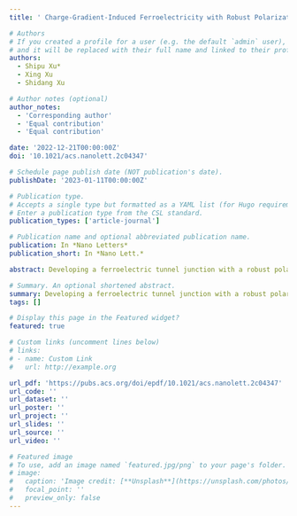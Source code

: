```yaml
---
title: ' Charge-Gradient-Induced Ferroelectricity with Robust Polarization Reversal'

# Authors
# If you created a profile for a user (e.g. the default `admin` user), write the username (folder name) here
# and it will be replaced with their full name and linked to their profile.
authors:
  - Shipu Xu*
  - Xing Xu
  - Shidang Xu

# Author notes (optional)
author_notes:
  - 'Corresponding author'
  - 'Equal contribution'
  - 'Equal contribution'

date: '2022-12-21T00:00:00Z'
doi: '10.1021/acs.nanolett.2c04347'

# Schedule page publish date (NOT publication's date).
publishDate: '2023-01-11T00:00:00Z'

# Publication type.
# Accepts a single type but formatted as a YAML list (for Hugo requirements).
# Enter a publication type from the CSL standard.
publication_types: ['article-journal']

# Publication name and optional abbreviated publication name.
publication: In *Nano Letters*
publication_short: In *Nano Lett.*

abstract: Developing a ferroelectric tunnel junction with a robust polarization reversal is essential for errorless data storage, but it remains challenging since the second-order phase transition dominates the reversal and introduces intermediate states. This investigation has proposed a charge-gradient-induced ferroelectricity, which is featured with the first-order phase transition. As an order parameter, a charge-gradient-induced polarization is achieved by modulation of stoichiometric oxygen along the Bi2O2Se/Bi2Se3O9 bilayer during pulsed laser deposition. At room temperature, this polarity points out-of-plane and shows an abrupt reversal in the ferroelectric hysteresis loop. The coercive field only increases by 0.04 V/nm after 300 reversals. Fabricated into the ferroelectric tunnel junction, the bilayer ferroelectric exhibits a comparable electroresistance of 100. The ON/OFF state can be switched repeatedly or after a 360 s retention. Characterizations of scanning capacitance microscopy and the current–voltage relation demonstrate that the ON/OFF switching is based on an injection exchange between the tunnelling and the thermionic emission.

# Summary. An optional shortened abstract.
summary: Developing a ferroelectric tunnel junction with a robust polarization reversal is essential for errorless data storage, but it remains challenging since the second-order phase transition dominates the reversal and introduces intermediate states. This investigation has proposed a charge-gradient-induced ferroelectricity, which is featured with the first-order phase transition. As an order parameter, a charge-gradient-induced polarization is achieved by modulation of stoichiometric oxygen along the Bi2O2Se/Bi2Se3O9 bilayer during pulsed laser deposition. At room temperature, this polarity points out-of-plane and shows an abrupt reversal in the ferroelectric hysteresis loop. The coercive field only increases by 0.04 V/nm after 300 reversals. Fabricated into the ferroelectric tunnel junction, the bilayer ferroelectric exhibits a comparable electroresistance of 100. The ON/OFF state can be switched repeatedly or after a 360 s retention. Characterizations of scanning capacitance microscopy and the current–voltage relation demonstrate that the ON/OFF switching is based on an injection exchange between the tunnelling and the thermionic emission.
tags: []

# Display this page in the Featured widget?
featured: true

# Custom links (uncomment lines below)
# links:
# - name: Custom Link
#   url: http://example.org

url_pdf: 'https://pubs.acs.org/doi/epdf/10.1021/acs.nanolett.2c04347'
url_code: ''
url_dataset: ''
url_poster: ''
url_project: ''
url_slides: ''
url_source: ''
url_video: ''

# Featured image
# To use, add an image named `featured.jpg/png` to your page's folder.
# image:
#   caption: 'Image credit: [**Unsplash**](https://unsplash.com/photos/pLCdAaMFLTE)'
#   focal_point: ''
#   preview_only: false
---
```

